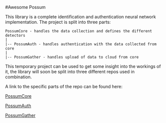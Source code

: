 #Awesome Possum

This library is a complete identification and authentication neural network implementation. The 
project is split into three parts:

    PossumCore - handles the data collection and defines the different detectors
    |
    |-- PossumAuth - handles authentication with the data collected from core
    |
    |-- PossumGather - handles upload of data to cloud from core
    
This temporary project can be used to get some insight into the workings of it, the library will
soon be split into three different repos used in combination.

A link to the specific parts of the repo can be found here:

[PossumCore](tree/master/core)

[PossumAuth](possumauth/README.md)

[PossumGather](possumgather/README.md)